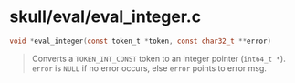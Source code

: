 # skull/eval/eval_integer.c

```c
void *eval_integer(const token_t *token, const char32_t **error)
```

> Converts a `TOKEN_INT_CONST` token to an integer pointer (`int64_t *`).
> \
> `error` is `NULL` if no error occurs, else `error` points to error msg.

